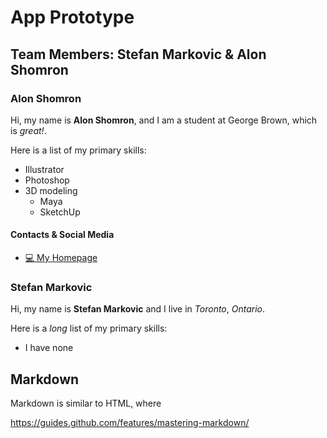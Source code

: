 # App Prototype

## Team Members: Stefan Markovic & Alon Shomron

### Alon Shomron

Hi, my name is **Alon Shomron**, and I am a student at George Brown, which is *great!*.

Here is a list of my primary skills:

* Illustrator
* Photoshop
* 3D modeling
  * Maya
  * SketchUp

#### Contacts & Social Media

* [:computer: My Homepage](https://github.com/AlonMPS)

### Stefan Markovic

Hi, my name is **Stefan Markovic** and I live in *Toronto*, *Ontario*.

Here is a *long* list of my primary skills:

* I have none



## Markdown

Markdown is similar to HTML, where

https://guides.github.com/features/mastering-markdown/
